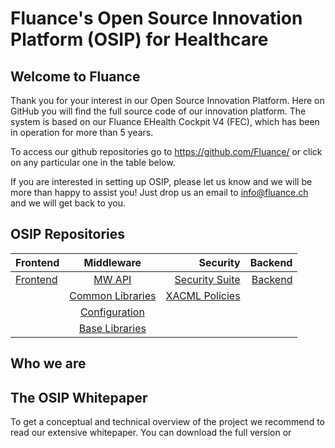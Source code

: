 Fluance's Open Source Innovation Platform (OSIP) for Healthcare
============

Welcome to Fluance
----------------------------

Thank you for your interest in our Open Source Innovation Platform. Here on GitHub you will find the full source code of our innovation platform. The system is based on our Fluance EHealth Cockpit V4 (FEC), which has been in operation  for more than 5 years. 

To access our github repositories go to https://github.com/Fluance/ or click on any particular one in the table below.

If you are interested in setting up OSIP, please let us know and we will be more than happy to assist you!
Just drop us an email to info@fluance.ch and we will get back to you.

## OSIP Repositories
| Frontend | Middleware | Security | Backend
|:--------|:-------:|--------:|-------:|
| [Frontend](https://github.com/Fluance/fec-frontend)   | [MW API](https://github.com/Fluance/fec-mw-app)   |[Security Suite](https://github.com/Fluance/fec-mw-security)|[Backend](https://github.com/Fluance/fec-backend)   |
|    | [Common Libraries](https://github.com/Fluance/fec-mw-common-libraries)  | [XACML Policies](https://github.com/Fluance/fec-dc-xacml-policies)    |
|    | [Configuration](https://github.com/Fluance/fec-configuration)   |    |
|    | [Base Libraries](https://github.com/Fluance/fec-mw-app-base)   | 

Who we are
-----------

The OSIP Whitepaper
--------------
To get a conceptual and technical overview of the project we recommend to read our extensive whitepaper. You can download the full version or 
